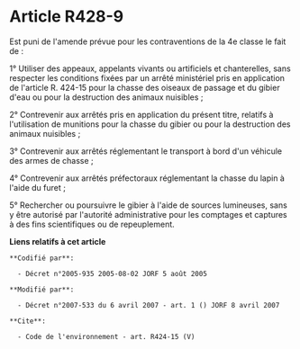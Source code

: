 # Article R428-9

Est puni de l'amende prévue pour les contraventions de la 4e classe le fait de : 

1° Utiliser des appeaux, appelants vivants ou artificiels et chanterelles, sans respecter les conditions fixées par un arrêté
ministériel pris en application de l'article R. 424-15 pour la chasse des oiseaux de passage et du gibier d'eau ou pour la
destruction des animaux nuisibles ; 

2° Contrevenir aux arrêtés pris en application du présent titre, relatifs à l'utilisation de munitions pour la chasse du
gibier ou pour la destruction des animaux nuisibles ; 

3° Contrevenir aux arrêtés réglementant le transport à bord d'un véhicule des armes de chasse ; 

4° Contrevenir aux arrêtés préfectoraux réglementant la chasse du lapin à l'aide du furet ; 

5° Rechercher ou poursuivre le gibier à l'aide de sources lumineuses, sans y être autorisé par l'autorité administrative pour
les comptages et captures à des fins scientifiques ou de repeuplement.

**Liens relatifs à cet article**

	**Codifié par**:

	  - Décret n°2005-935 2005-08-02 JORF 5 août 2005

	**Modifié par**:

	  - Décret n°2007-533 du 6 avril 2007 - art. 1 () JORF 8 avril 2007

	**Cite**:

	  - Code de l'environnement - art. R424-15 (V)
